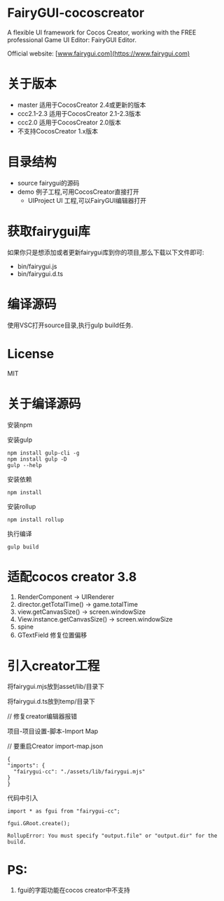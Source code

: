 # FairyGUI-cocoscreator

A flexible UI framework for Cocos Creator, working with the FREE professional Game UI Editor: FairyGUI Editor.

Official website: [www.fairygui.com](https://www.fairygui.com)

# 关于版本
* master 适用于CocosCreator 2.4或更新的版本
* ccc2.1-2.3 适用于CocosCreator 2.1-2.3版本
* ccc2.0 适用于CocosCreator 2.0版本
* 不支持CocosCreator 1.x版本

# 目录结构
* source fairygui的源码
* demo 例子工程,可用CocosCreator直接打开
  * UIProject UI 工程,可以FairyGUI编辑器打开

# 获取fairygui库
如果你只是想添加或者更新fairygui库到你的项目,那么下载以下文件即可:
* bin/fairygui.js
* bin/fairygui.d.ts

# 编译源码
使用VSC打开source目录,执行gulp build任务.

# License
MIT


# 关于编译源码
安装npm

安装gulp
```
npm install gulp-cli -g
npm install gulp -D
gulp --help
```

安装依赖
```
npm install
```

安装rollup
```
npm install rollup
```

执行编译
```
gulp build
```

# 适配cocos creator 3.8

1. RenderComponent -> UIRenderer
2. director.getTotalTime() -> game.totalTime
3. view.getCanvasSize() -> screen.windowSize
4. View.instance.getCanvasSize() -> screen.windowSize
5. spine
6. GTextField 修复位置偏移


# 引入creator工程

  将fairygui.mjs放到asset/lib/目录下

  将fairygui.d.ts放到temp/目录下


  // 修复creator编辑器报错

  项目-项目设置-脚本-Import Map

  // 要重启Creator
  import-map.json
  ```
{
  "imports": {
    "fairygui-cc": "./assets/lib/fairygui.mjs"
  }
}
  ```


  代码中引入
  ```
import * as fgui from "fairygui-cc";

fgui.GRoot.create();
  ```


```
RollupError: You must specify "output.file" or "output.dir" for the build.
```

# PS:
  1. fgui的字距功能在cocos creator中不支持